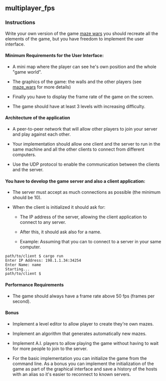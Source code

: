 ## multiplayer_fps

### Instructions

Write your own version of the game [maze wars](https://www.youtube.com/watch?v=5V5X5SbSjns) you should recreate all the elements of the game, but you have freedom to implement the user interface.

#### Minimum Requirements for the User Interface:

- A mini map where the player can see he's own position and the whole "game world".

- The graphics of the game: the walls and the other players (see [maze_wars](https://www.youtube.com/watch?v=5V5X5SbSjns) for more details)

- Finally you have to display the frame rate of the game on the screen.

- The game should have at least 3 levels with increasing difficulty.

#### Architecture of the application

- A peer-to-peer network that will allow other players to join your server and play against each other.

- Your implementation should allow one client and the server to run in the same machine and all the other clients to connect from different computers.

- Use the UDP protocol to enable the communication between the clients and the server.

#### You have to develop the game server and also a client application:

- The server must accept as much connections as possible (the minimum should be 10).

- When the client is initialized it should ask for:

  - The IP address of the server, allowing the client application to connect to any server.

  - After this, it should ask also for a name.

  - Example:
    Assuming that you can to connect to a server in your same computer.

```console
path/to/client $ cargo run
Enter IP Address: 198.1.1.34:34254
Enter Name: name
Starting...
path/to/client $
```

#### Performance Requirements

- The game should always have a frame rate above 50 fps (frames per second).

#### Bonus

- Implement a level editor to allow player to create they're own mazes.

- Implement an algorithm that generates automatically new mazes.

- Implement A.I. players to allow playing the game without having to wait for more people to join to the server.

- For the basic implementation you can initialize the game from the command line. As a bonus you can implement the initialization of the game as part of the graphical interface and save a history of the hosts with an alias so it's easier to reconnect to known servers.
